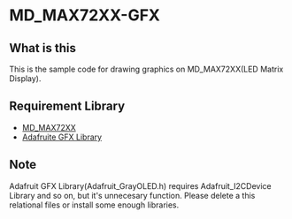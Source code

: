 # MD_MAX72XX-GFX

## What is this
This is the sample code for drawing graphics on MD_MAX72XX(LED Matrix Display). 

## Requirement Library
* [MD_MAX72XX](https://github.com/MajicDesigns/MD_MAX72XX)
* [Adafruite GFX Library](https://github.com/adafruit/Adafruit-GFX-Library)

## Note
Adafruit GFX Library(Adafruit_GrayOLED.h) requires Adafruit_I2CDevice Library and so on, but it's unnecesary function. Please delete a this relational files or install some enough libraries.